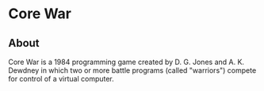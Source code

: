 # Core War

## About <a name = "about"></a>

Core War is a 1984 programming game created by D. G. Jones and A. K. Dewdney in which two or more battle programs (called "warriors") compete for control of a virtual computer. 